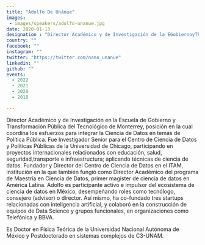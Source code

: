 ```yaml
---
title: "Adolfo De Unánue"
images:
 - images/speakers/adolfo-unanue.jpg
date: 2020-01-13
designation : "Director Académico y de Investigación de la EGobiernoyTP"
country: ""
facebook: "" 
instagram: ""
twitter: "https://twitter.com/nano_unanue"
linkedin: ""
github: ""
events: 
  - 2022
  - 2021
  - 2020
  - 2018

---
```


Director Académico y de Investigación en la Escuela de Gobierno y Transformación Pública del Tecnológico de Monterrey, posición en la cual coordina los esfuerzos para integrar la Ciencia de Datos en temas de Política Pública.
Fue Investigador Senior para el Centro de Ciencia de Datos y Políticas Públicas de la Universidad de Chicago, participando en proyectos internacionales relacionados con educación, salud, seguridad,transporte e infraestructura; aplicando técnicas de ciencia de datos. 
Fundador y Director del Centro de Ciencia de Datos en el ITAM, institución en la que también fungió como Director Académico del programa de Maestría en Ciencia de Datos, primer magister de ciencia de datos en América Latina. Adolfo es participante activo e impulsor del ecosistema de ciencia de datos en México, desempeñando roles como tecnólogo, consejero (advisor) o director. Así mismo, ha co-fundado tres startups relacionadas con inteligencia artificial, y colaboró en la construcción de equipos de Data Science y grupos funcionales, en organizaciones como Telefónica y BBVA.

Es Doctor en Física Teórica de la Universidad Nacional Autónoma de México y Postdoctorado en sistemas complejos de C3-UNAM.